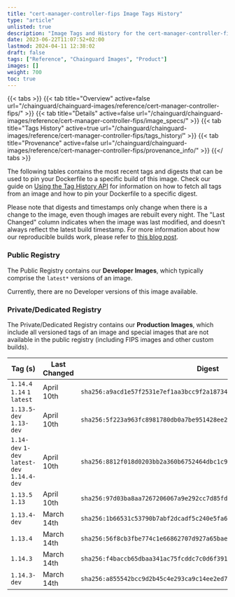 ```yaml
---
title: "cert-manager-controller-fips Image Tags History"
type: "article"
unlisted: true
description: "Image Tags and History for the cert-manager-controller-fips Chainguard Image"
date: 2023-06-22T11:07:52+02:00
lastmod: 2024-04-11 12:38:02
draft: false
tags: ["Reference", "Chainguard Images", "Product"]
images: []
weight: 700
toc: true
---
```


{{< tabs >}}
{{< tab title="Overview" active=false url="/chainguard/chainguard-images/reference/cert-manager-controller-fips/" >}}
{{< tab title="Details" active=false url="/chainguard/chainguard-images/reference/cert-manager-controller-fips/image_specs/" >}}
{{< tab title="Tags History" active=true url="/chainguard/chainguard-images/reference/cert-manager-controller-fips/tags_history/" >}}
{{< tab title="Provenance" active=false url="/chainguard/chainguard-images/reference/cert-manager-controller-fips/provenance_info/" >}}
{{</ tabs >}}

The following tables contains the most recent tags and digests that can be used to pin your Dockerfile to a specific build of this image. Check our guide on [Using the Tag History API](/chainguard/chainguard-images/using-the-tag-history-api/) for information on how to fetch all tags from an image and how to pin your Dockerfile to a specific digest.

Please note that digests and timestamps only change when there is a change to the image, even though images are rebuilt every night. The "Last Changed" column indicates when the image was last modified, and doesn't always reflect the latest build timestamp. For more information about how our reproducible builds work, please refer to [this blog post](https://www.chainguard.dev/unchained/reproducing-chainguards-reproducible-image-builds).

### Public Registry
The Public Registry contains our **Developer Images**, which typically comprise the `latest*` versions of an image.

Currently, there are no Developer versions of this image available.

### Private/Dedicated Registry
The Private/Dedicated Registry contains our **Production Images**, which include all versioned tags of an image and special images that are not available in the public registry (including FIPS images and other custom builds).

| Tag (s)                                       | Last Changed | Digest                                                                    |
|-----------------------------------------------|--------------|---------------------------------------------------------------------------|
|  `1.14.4` `1.14` `1` `latest`                 | April 10th   | `sha256:a9acd1e57f2531e7ef1aa3bcc9f2a187348e8acbedc9de7fe8e2f174e34ec195` |
|  `1.13.5-dev` `1.13-dev`                      | April 10th   | `sha256:5f223a963fc8981780db0a7be951428ee2ba3b0f57accf861b587bfacbb0a208` |
|  `1.14-dev` `1-dev` `latest-dev` `1.14.4-dev` | April 10th   | `sha256:8812f018d0203bb2a360b6752464dbc1c996986dd2f5a904c684fb1a7eb31298` |
|  `1.13.5` `1.13`                              | April 10th   | `sha256:97d03ba8aa7267206067a9e292cc7d85fd609415bb4a15b4a7e706d949528d17` |
|  `1.13.4-dev`                                 | March 14th   | `sha256:1b66531c53790b7abf2dcadf5c240e5fa6f72bf07db6e578e80574d3ce5e068b` |
|  `1.13.4`                                     | March 14th   | `sha256:56f8cb3fbe774c1e66862707d927a65bae1138f07ec94f5399e4d156250ba431` |
|  `1.14.3`                                     | March 14th   | `sha256:f4baccb65dbaa341ac75fcddc7c0d6f391f250490c31f490da0df824936dbb6d` |
|  `1.14.3-dev`                                 | March 14th   | `sha256:a855542bcc9d2b45c4e293ca9c14ee2ed70ba752860adc808d822d89610e2714` |

